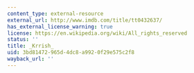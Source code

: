 ```yaml
---
content_type: external-resource
external_url: http://www.imdb.com/title/tt0432637/
has_external_license_warning: true
license: https://en.wikipedia.org/wiki/All_rights_reserved
status: ''
title: _Krrish_
uid: 3bd81472-965d-4dc8-a992-0f29e575c2f8
wayback_url: ''
---
```

